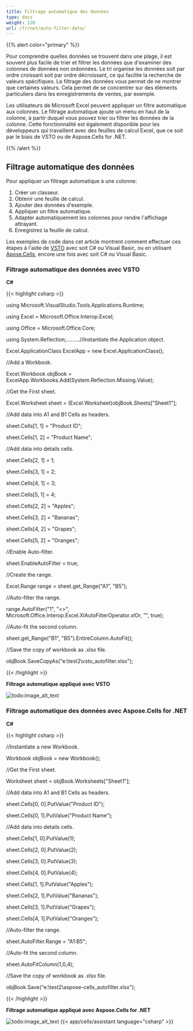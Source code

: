 ```yaml
---
title: Filtrage automatique des données
type: docs
weight: 120
url: /fr/net/auto-filter-data/
---
```


{{% alert color="primary" %}}

Pour comprendre quelles données se trouvent dans une plage, il est souvent plus facile de trier et filtrer les données que d'examiner des colonnes de données non ordonnées. Le tri organise les données soit par ordre croissant soit par ordre décroissant, ce qui facilite la recherche de valeurs spécifiques. Le filtrage des données vous permet de ne montrer que certaines valeurs. Cela permet de se concentrer sur des éléments particuliers dans les enregistrements de ventes, par exemple.

Les utilisateurs de Microsoft Excel peuvent appliquer un filtre automatique aux colonnes. Le filtrage automatique ajoute un menu en haut de la colonne, à partir duquel vous pouvez trier ou filtrer les données de la colonne. Cette fonctionnalité est également disponible pour les développeurs qui travaillent avec des feuilles de calcul Excel, que ce soit par le biais de VSTO ou de Aspose.Cells for .NET.

{{% /alert %}}

## **Filtrage automatique des données**

Pour appliquer un filtrage automatique à une colonne:

1. Créer un classeur.
1. Obtenir une feuille de calcul.
1. Ajouter des données d'exemple.
1. Appliquer un filtre automatique.
1. Adapter automatiquement les colonnes pour rendre l'affichage attrayant.
1. Enregistrez la feuille de calcul.

Les exemples de code dans cet article montrent comment effectuer ces étapes à l'aide de [VSTO](/cells/fr/net/auto-filter-data/) avec soit C# ou Visual Basic, ou en utilisant [Apose.Cells](/cells/fr/net/auto-filter-data/), encore une fois avec soit C# ou Visual Basic.

### **Filtrage automatique des données avec VSTO**

**C#**

{{< highlight csharp >}}

 using Microsoft.VisualStudio.Tools.Applications.Runtime;

using Excel = Microsoft.Office.Interop.Excel;

using Office = Microsoft.Office.Core;

using System.Reflection;.........//Instantiate the Application object.

Excel.ApplicationClass ExcelApp = new Excel.ApplicationClass();



//Add a Workbook.

Excel.Workbook objBook = ExcelApp.Workbooks.Add(System.Reflection.Missing.Value);



//Get the First sheet.

Excel.Worksheet sheet = (Excel.Worksheet)objBook.Sheets["Sheet1"];



//Add data into A1 and B1 Cells as headers.

sheet.Cells[1, 1] = "Product ID";

sheet.Cells[1, 2] = "Product Name";

//Add data into details cells.

sheet.Cells[2, 1] = 1;

sheet.Cells[3, 1] = 2;

sheet.Cells[4, 1] = 3;

sheet.Cells[5, 1] = 4;

sheet.Cells[2, 2] = "Apples";

sheet.Cells[3, 2] = "Bananas";

sheet.Cells[4, 2] = "Grapes";

sheet.Cells[5, 2] = "Oranges";

//Enable Auto-filter.           

sheet.EnableAutoFilter = true;



//Create the range.

Excel.Range range = sheet.get_Range("A1", "B5");



//Auto-filter the range.

range.AutoFilter("1", "<>", Microsoft.Office.Interop.Excel.XlAutoFilterOperator.xlOr, "", true);

//Auto-fit the second column.

sheet.get_Range("B1", "B5").EntireColumn.AutoFit();



//Save the copy of workbook as .xlsx file.

objBook.SaveCopyAs("e:\\test2\\vsto_autofilter.xlsx");



{{< /highlight >}}

**Filtrage automatique appliqué avec VSTO** 

![todo:image_alt_text](auto-filter-data_1.png)

### **Filtrage automatique des données avec Aspose.Cells for .NET**

**C#**

{{< highlight csharp >}}

 //Instantiate a new Workbook.

Workbook objBook = new Workbook();



//Get the First sheet.

Worksheet sheet = objBook.Worksheets["Sheet1"];

//Add data into A1 and B1 Cells as headers.

sheet.Cells[0, 0].PutValue("Product ID");

sheet.Cells[0, 1].PutValue("Product Name");

//Add data into details cells.

sheet.Cells[1, 0].PutValue(1);

sheet.Cells[2, 0].PutValue(2);

sheet.Cells[3, 0].PutValue(3);

sheet.Cells[4, 0].PutValue(4);

sheet.Cells[1, 1].PutValue("Apples");

sheet.Cells[2, 1].PutValue("Bananas");

sheet.Cells[3, 1].PutValue("Grapes");

sheet.Cells[4, 1].PutValue("Oranges");

//Auto-filter the range.

sheet.AutoFilter.Range = "A1:B5";

//Auto-fit the second column.

sheet.AutoFitColumn(1,0,4);

//Save the copy of workbook as .xlsx file.

objBook.Save("e:\\test2\\aspose-cells_autofilter.xlsx");



{{< /highlight >}}

**Filtrage automatique appliqué avec Aspose.Cells for .NET** 

![todo:image_alt_text](auto-filter-data_2.png)
{{< app/cells/assistant language="csharp" >}}
